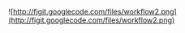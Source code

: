 ![http://figit.googlecode.com/files/workflow2.png](http://figit.googlecode.com/files/workflow2.png)
